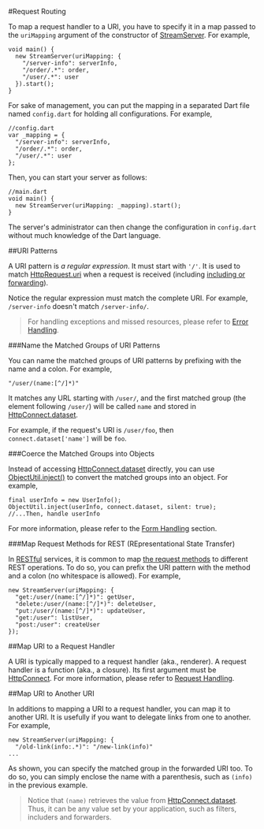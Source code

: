 #Request Routing

To map a request handler to a URI, you have to specify it in a map passed to the `uriMapping` argument of the constructor of [StreamServer](api:stream). For example,

    void main() {
      new StreamServer(uriMapping: {
        "/server-info": serverInfo,
        "/order/.*": order,
        "/user/.*": user
      }).start();
    }

For sake of management, you can put the mapping in a separated Dart file named `config.dart` for holding all configurations. For example,

    //config.dart
    var _mapping = {
      "/server-info": serverInfo,
      "/order/.*": order,
      "/user/.*": user
    };

Then, you can start your server as follows:

    //main.dart
    void main() {
      new StreamServer(uriMapping: _mapping).start();
    }

The server's administrator can then change the configuration in `config.dart` without much knowledge of the Dart language.

##URI Patterns

A URI pattern is *a regular expression*. It must start with `'/'`. It is used to match [HttpRequest.uri](dart:io) when a request is received (including [including or forwarding](Request_Forwarding_and_Inclusion.md)).

Notice the regular expression must match the complete URI. For example, `/server-info` doesn't match `/server-info/`.

> For handling exceptions and missed resources, please refer to [Error Handling](../Configuration/Error_Handling.md).

###Name the Matched Groups of URI Patterns

You can name the matched groups of URI patterns by prefixing with the name and a colon.  For example, 

    "/user/(name:[^/]*)"

It matches any URL starting with `/user/`, and the first matched group (the element following `/user/`) will be called `name` and stored in [HttpConnect.dataset](api:stream).

For example, if the request's URI is `/user/foo`, then `connect.dataset['name']`  will be `foo`.

###Coerce the Matched Groups into Objects

Instead of accessing [HttpConnect.dataset](api:stream) directly, you can use [ObjectUtil.inject()](commons:mirrors) to convert the matched groups into an object. For example,

    final userInfo = new UserInfo();
    ObjectUtil.inject(userInfo, connect.dataset, silent: true);
    //...Then, handle userInfo

For more information, please refer to the [Form Handling](Form_Handling.md) section.

###Map Request Methods for REST (REpresentational State Transfer)

In [RESTful](http://en.wikipedia.org/wiki/Representational_state_transfer) services, it is common to map [the request methods](http://www.w3.org/Protocols/rfc2616/rfc2616-sec9.html) to different REST operations. To do so, you can prefix the URI pattern with the method and a colon (no whitespace is allowed). For example,

    new StreamServer(uriMapping: {
      "get:/user/(name:[^/]*)": getUser,
      "delete:/user/(name:[^/]*)": deleteUser,
      "put:/user/(name:[^/]*)": updateUser,
      "get:/user": listUser,
      "post:/user": createUser
    });

##Map URI to a Request Handler

A URI is typically mapped to a request handler (aka., renderer). A request handler is a function (aka., a closure). Its first argument must be [HttpConnect](api:stream).  For more information, please refer to [Request Handling](Request_Handling.md).

##Map URI to Another URI

In additions to mapping a URI to a request handler, you can map it to another URI. It is usefully if you want to delegate links from one to another. For example,

    new StreamServer(uriMapping: {
      "/old-link(info:.*)": "/new-link(info)"
    ...

As shown, you can specify the matched group in the forwarded URI too. To do so, you can simply enclose the name with a parenthesis, such as `(info)` in the previous example.

> Notice that `(name)` retrieves the value from [HttpConnect.dataset](api:stream). Thus, it can be any value set by your application, such as filters, includers and forwarders.
